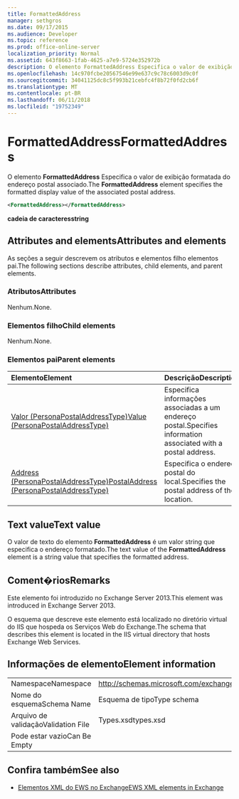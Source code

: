 ```yaml
---
title: FormattedAddress
manager: sethgros
ms.date: 09/17/2015
ms.audience: Developer
ms.topic: reference
ms.prod: office-online-server
localization_priority: Normal
ms.assetid: 643f8663-1fab-4625-a7e9-5724e352972b
description: O elemento FormattedAddress Especifica o valor de exibição formatada do endereço postal associado.
ms.openlocfilehash: 14c970fcbe20567546e99e637c9c78c6003d9c0f
ms.sourcegitcommit: 34041125dc8c5f993b21cebfc4f8b72f0fd2cb6f
ms.translationtype: MT
ms.contentlocale: pt-BR
ms.lasthandoff: 06/11/2018
ms.locfileid: "19752349"
---
```

# <a name="formattedaddress"></a><span data-ttu-id="9ef69-103">FormattedAddress</span><span class="sxs-lookup"><span data-stu-id="9ef69-103">FormattedAddress</span></span>

<span data-ttu-id="9ef69-104">O elemento **FormattedAddress** Especifica o valor de exibição formatada do endereço postal associado.</span><span class="sxs-lookup"><span data-stu-id="9ef69-104">The **FormattedAddress** element specifies the formatted display value of the associated postal address.</span></span> 
  
```XML
<FormattedAddress></FormattedAddress>
```

 <span data-ttu-id="9ef69-105">**cadeia de caracteres**</span><span class="sxs-lookup"><span data-stu-id="9ef69-105">**string**</span></span>
## <a name="attributes-and-elements"></a><span data-ttu-id="9ef69-106">Attributes and elements</span><span class="sxs-lookup"><span data-stu-id="9ef69-106">Attributes and elements</span></span>

<span data-ttu-id="9ef69-107">As seções a seguir descrevem os atributos e elementos filho elementos pai.</span><span class="sxs-lookup"><span data-stu-id="9ef69-107">The following sections describe attributes, child elements, and parent elements.</span></span>
  
### <a name="attributes"></a><span data-ttu-id="9ef69-108">Atributos</span><span class="sxs-lookup"><span data-stu-id="9ef69-108">Attributes</span></span>

<span data-ttu-id="9ef69-109">Nenhum.</span><span class="sxs-lookup"><span data-stu-id="9ef69-109">None.</span></span>
  
### <a name="child-elements"></a><span data-ttu-id="9ef69-110">Elementos filho</span><span class="sxs-lookup"><span data-stu-id="9ef69-110">Child elements</span></span>

<span data-ttu-id="9ef69-111">Nenhum.</span><span class="sxs-lookup"><span data-stu-id="9ef69-111">None.</span></span>
  
### <a name="parent-elements"></a><span data-ttu-id="9ef69-112">Elementos pai</span><span class="sxs-lookup"><span data-stu-id="9ef69-112">Parent elements</span></span>

|<span data-ttu-id="9ef69-113">**Elemento**</span><span class="sxs-lookup"><span data-stu-id="9ef69-113">**Element**</span></span>|<span data-ttu-id="9ef69-114">**Descrição**</span><span class="sxs-lookup"><span data-stu-id="9ef69-114">**Description**</span></span>|
|:-----|:-----|
|[<span data-ttu-id="9ef69-115">Valor (PersonaPostalAddressType)</span><span class="sxs-lookup"><span data-stu-id="9ef69-115">Value (PersonaPostalAddressType)</span></span>](value-personapostaladdresstype.md) <br/> |<span data-ttu-id="9ef69-116">Especifica informações associadas a um endereço postal.</span><span class="sxs-lookup"><span data-stu-id="9ef69-116">Specifies information associated with a postal address.</span></span>  <br/> |
|[<span data-ttu-id="9ef69-117">Address (PersonaPostalAddressType)</span><span class="sxs-lookup"><span data-stu-id="9ef69-117">PostalAddress (PersonaPostalAddressType)</span></span>](postaladdress-personapostaladdresstype.md) <br/> |<span data-ttu-id="9ef69-118">Especifica o endereço postal do local.</span><span class="sxs-lookup"><span data-stu-id="9ef69-118">Specifies the postal address of the location.</span></span>  <br/> |
   
## <a name="text-value"></a><span data-ttu-id="9ef69-119">Text value</span><span class="sxs-lookup"><span data-stu-id="9ef69-119">Text value</span></span>

<span data-ttu-id="9ef69-120">O valor de texto do elemento **FormattedAddress** é um valor string que especifica o endereço formatado.</span><span class="sxs-lookup"><span data-stu-id="9ef69-120">The text value of the **FormattedAddress** element is a string value that specifies the formatted address.</span></span> 
  
## <a name="remarks"></a><span data-ttu-id="9ef69-121">Coment�rios</span><span class="sxs-lookup"><span data-stu-id="9ef69-121">Remarks</span></span>

<span data-ttu-id="9ef69-122">Este elemento foi introduzido no Exchange Server 2013.</span><span class="sxs-lookup"><span data-stu-id="9ef69-122">This element was introduced in Exchange Server 2013.</span></span>
  
<span data-ttu-id="9ef69-123">O esquema que descreve este elemento está localizado no diretório virtual do IIS que hospeda os Serviços Web do Exchange.</span><span class="sxs-lookup"><span data-stu-id="9ef69-123">The schema that describes this element is located in the IIS virtual directory that hosts Exchange Web Services.</span></span>
  
## <a name="element-information"></a><span data-ttu-id="9ef69-124">Informações de elemento</span><span class="sxs-lookup"><span data-stu-id="9ef69-124">Element information</span></span>

|||
|:-----|:-----|
|<span data-ttu-id="9ef69-125">Namespace</span><span class="sxs-lookup"><span data-stu-id="9ef69-125">Namespace</span></span>  <br/> |http://schemas.microsoft.com/exchange/services/2006/types  <br/> |
|<span data-ttu-id="9ef69-126">Nome do esquema</span><span class="sxs-lookup"><span data-stu-id="9ef69-126">Schema Name</span></span>  <br/> |<span data-ttu-id="9ef69-127">Esquema de tipo</span><span class="sxs-lookup"><span data-stu-id="9ef69-127">Type schema</span></span>  <br/> |
|<span data-ttu-id="9ef69-128">Arquivo de validação</span><span class="sxs-lookup"><span data-stu-id="9ef69-128">Validation File</span></span>  <br/> |<span data-ttu-id="9ef69-129">Types.xsd</span><span class="sxs-lookup"><span data-stu-id="9ef69-129">types.xsd</span></span>  <br/> |
|<span data-ttu-id="9ef69-130">Pode estar vazio</span><span class="sxs-lookup"><span data-stu-id="9ef69-130">Can Be Empty</span></span>  <br/> ||
   
## <a name="see-also"></a><span data-ttu-id="9ef69-131">Confira também</span><span class="sxs-lookup"><span data-stu-id="9ef69-131">See also</span></span>



- [<span data-ttu-id="9ef69-132">Elementos XML do EWS no Exchange</span><span class="sxs-lookup"><span data-stu-id="9ef69-132">EWS XML elements in Exchange</span></span>](ews-xml-elements-in-exchange.md)


